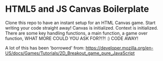 # HTML5 and JS Canvas Boilerplate

Clone this repo to have an instant setup for an HTML Canvas game.
Start writing your code straight away!
Canvas is initialized.
Context is initialized.
There are some key handling functions, a main function, a game over function, WHAT MORE COULD YOU
ASK FOR?!?! :)
CODE AWAY!

A lot of this has been 'borrowed' from:
https://developer.mozilla.org/en-US/docs/Games/Tutorials/2D_Breakout_game_pure_JavaScript